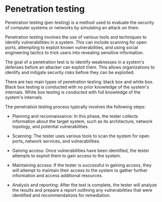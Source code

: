 # Penetration testing

Penetration testing (pen testing) is a method used to evaluate the security of computer systems or networks by simulating an attack on them.

Penetration testing involves the use of various tools and techniques to identify vulnerabilities in a system. This can include scanning for open ports, attempting to exploit known vulnerabilities, and using social engineering tactics to trick users into revealing sensitive information.

The goal of a penetration test is to identify weaknesses in a system's defenses before an attacker can exploit them. This allows organizations to identify and mitigate security risks before they can be exploited.

There are two main types of penetration testing: black box and white box. Black box testing is conducted with no prior knowledge of the system's internals. White box testing is conducted with full knowledge of the system's internals.

The penetration testing process typically involves the following steps:

* Planning and reconnaissance: In this phase, the tester collects information about the target system, such as its architecture, network topology, and potential vulnerabilities.

* Scanning: The tester uses various tools to scan the system for open ports, network services, and vulnerabilities.

* Gaining access: Once vulnerabilities have been identified, the tester attempts to exploit them to gain access to the system.

* Maintaining access: If the tester is successful in gaining access, they will attempt to maintain their access to the system to gather further information and access additional resources.

* Analysis and reporting: After the test is complete, the tester will analyze the results and prepare a report outlining any vulnerabilities that were identified and recommendations for remediation.
